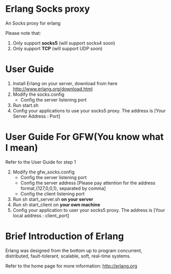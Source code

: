 Erlang Socks proxy
==================
An Socks proxy for erlang

Please note that:

1. Only support **socks5**           (will support socks4 soon)
2. Only support **TCP**              (will support UDP soon)


User Guide
=================
1. Install Erlang on your server, download from here http://www.erlang.org/download.html
2. Modify the socks.config
   - Config the server listening port
3. Run start.sh
4. Config your applications to use your socks5 proxy. The address is [Your Server Address : Port]



User Guide For GFW(You know what I mean)
==================================
Refer to the User Guide for step 1

2. Modify the gfw_socks.config
   - Config the server listening port
   - Config the server address [Please pay attention for the address format,{127,0,0,1}, separated by comma]
   - Config the client listening port
3. Run sh start_server.sh **on your server**
4. Run sh start_client on **your own machine**
5. Config your application to user your socks5 proxy. The address is [Your local address : client_port]


Brief Introduction of Erlang
============================

Erlang was designed from the bottom up to program concurrent, distributed, fault-tolerant, scalable, soft, real-time systems. 

Refer to the home page for more information: http://erlang.org


